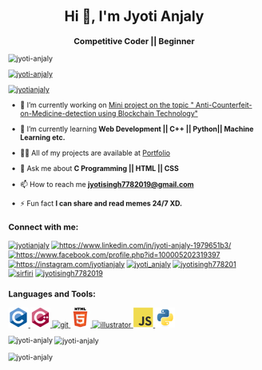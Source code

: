 <h1 align="center">Hi 👋, I'm Jyoti Anjaly</h1>
<h3 align="center">Competitive Coder || Beginner</h3>

<p align="left"> <img src="https://komarev.com/ghpvc/?username=jyoti-anjaly&label=Profile%20views&color=0e75b6&style=flat" alt="jyoti-anjaly" /> </p>

<p align="left"> <a href="https://github.com/ryo-ma/github-profile-trophy"><img src="https://github-profile-trophy.vercel.app/?username=jyoti-anjaly" alt="jyoti-anjaly" /></a> </p>

<p align="left"> <a href="https://twitter.com/jyotianjaly" target="blank"><img src="https://img.shields.io/twitter/follow/jyotianjaly?logo=twitter&style=for-the-badge" alt="jyotianjaly" /></a> </p>

- 🔭 I’m currently working on [Mini project on the topic " Anti-Counterfeit-on-Medicine-detection using Blockchain Technology" ](https://github.com/jyoti-anjaly/Anti-Counterfeit-on-Medicine-detection-.git) 

- 🌱 I’m currently learning **Web Development || C++ || Python|| Machine Learning etc.**

- 👨‍💻 All of my projects are available at [Portfolio](https://jyoti-anjaly.github.io/portfolio/)

- 💬 Ask me about **C Programming || HTML || CSS**

- 📫 How to reach me **jyotisingh7782019@gmail.com**

- ⚡ Fun fact **I can share and read memes 24/7 XD.**

<h3 align="left">Connect with me:</h3>
<p align="left">
<a href="https://twitter.com/jyotianjaly" target="blank"><img align="center" src="https://raw.githubusercontent.com/rahuldkjain/github-profile-readme-generator/master/src/images/icons/Social/twitter.svg" alt="jyotianjaly" height="30" width="40" /></a>
<a href="https://linkedin.com/in/https://www.linkedin.com/in/jyoti-anjaly-1979651b3/" target="blank"><img align="center" src="https://raw.githubusercontent.com/rahuldkjain/github-profile-readme-generator/master/src/images/icons/Social/linked-in-alt.svg" alt="https://www.linkedin.com/in/jyoti-anjaly-1979651b3/" height="30" width="40" /></a>
<a href="https://fb.com/https://www.facebook.com/profile.php?id=100005202319397" target="blank"><img align="center" src="https://raw.githubusercontent.com/rahuldkjain/github-profile-readme-generator/master/src/images/icons/Social/facebook.svg" alt="https://www.facebook.com/profile.php?id=100005202319397" height="30" width="40" /></a>
<a href="https://instagram.com/https://instagram.com/jyotianjaly" target="blank"><img align="center" src="https://raw.githubusercontent.com/rahuldkjain/github-profile-readme-generator/master/src/images/icons/Social/instagram.svg" alt="https://instagram.com/jyotianjaly" height="30" width="40" /></a>
<a href="https://www.codechef.com/users/jyoti_anjaly" target="blank"><img align="center" src="https://cdn.jsdelivr.net/npm/simple-icons@3.1.0/icons/codechef.svg" alt="jyoti_anjaly" height="30" width="40" /></a>
<a href="https://www.hackerrank.com/jyotisingh778201" target="blank"><img align="center" src="https://raw.githubusercontent.com/rahuldkjain/github-profile-readme-generator/master/src/images/icons/Social/hackerrank.svg" alt="jyotisingh778201" height="30" width="40" /></a>
<a href="https://codeforces.com/profile/sirfiri" target="blank"><img align="center" src="https://cdn.jsdelivr.net/npm/simple-icons@3.0.1/icons/codeforces.svg" alt="sirfiri" height="30" width="40" /></a>
<a href="https://auth.geeksforgeeks.org/user/jyotisingh7782019" target="blank"><img align="center" src="https://raw.githubusercontent.com/rahuldkjain/github-profile-readme-generator/master/src/images/icons/Social/geeks-for-geeks.svg" alt="jyotisingh7782019" height="30" width="40" /></a>
</p>

<h3 align="left">Languages and Tools:</h3>
<p align="left"> <a href="https://www.cprogramming.com/" target="_blank"> <img src="https://raw.githubusercontent.com/devicons/devicon/master/icons/c/c-original.svg" alt="c" width="40" height="40"/> </a> <a href="https://www.w3schools.com/cpp/" target="_blank"> <img src="https://raw.githubusercontent.com/devicons/devicon/master/icons/cplusplus/cplusplus-original.svg" alt="cplusplus" width="40" height="40"/> </a> <a href="https://git-scm.com/" target="_blank"> <img src="https://www.vectorlogo.zone/logos/git-scm/git-scm-icon.svg" alt="git" width="40" height="40"/> </a> <a href="https://www.w3.org/html/" target="_blank"> <img src="https://raw.githubusercontent.com/devicons/devicon/master/icons/html5/html5-original-wordmark.svg" alt="html5" width="40" height="40"/> </a> <a href="https://www.adobe.com/in/products/illustrator.html" target="_blank"> <img src="https://www.vectorlogo.zone/logos/adobe_illustrator/adobe_illustrator-icon.svg" alt="illustrator" width="40" height="40"/> </a> <a href="https://developer.mozilla.org/en-US/docs/Web/JavaScript" target="_blank"> <img src="https://raw.githubusercontent.com/devicons/devicon/master/icons/javascript/javascript-original.svg" alt="javascript" width="40" height="40"/> </a> <a href="https://www.python.org" target="_blank"> <img src="https://raw.githubusercontent.com/devicons/devicon/master/icons/python/python-original.svg" alt="python" width="40" height="40"/> </a> </p>

<p><img align="left" src="https://github-readme-stats.vercel.app/api/top-langs?username=jyoti-anjaly&show_icons=true&locale=en&layout=compact" alt="jyoti-anjaly" /></p>

<p>&nbsp;<img align="center" src="https://github-readme-stats.vercel.app/api?username=jyoti-anjaly&show_icons=true&locale=en" alt="jyoti-anjaly" /></p>

<p><img align="center" src="https://github-readme-streak-stats.herokuapp.com/?user=jyoti-anjaly&" alt="jyoti-anjaly" /></p>
